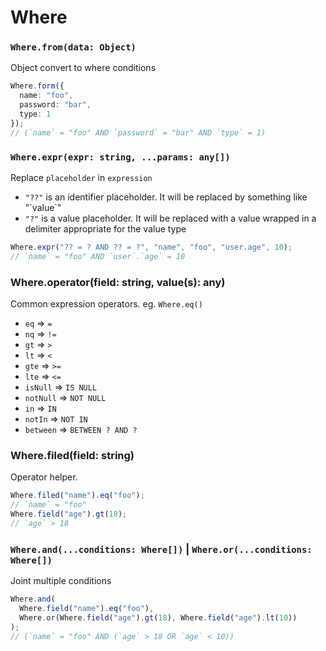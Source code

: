 # Where

### `Where.from(data: Object)`

Object convert to where conditions

```ts
Where.form({
  name: "foo",
  password: "bar",
  type: 1
});
// (`name` = "foo" AND `password` = "bar" AND `type` = 1)
```

### `Where.expr(expr: string, ...params: any[])`

Replace `placeholder` in `expression`

- `"??"` is an identifier placeholder. It will be replaced by something like "\`value\`"
- `"?"` is a value placeholder. It will be replaced with a value wrapped in a delimiter appropriate for the value type

```ts
Where.expr("?? = ? AND ?? = ?", "name", "foo", "user.age", 10);
// `name` = "foo" AND `user`.`age` = 10
```

### Where.operator(field: string, value(s): any)

Common expression operators. eg. `Where.eq()`

- `eq` => `=`
- `nq` => `!=`
- `gt` => `>`
- `lt` => `<`
- `gte` => `>=`
- `lte` => `<=`
- `isNull` => `IS NULL`
- `notNull` => `NOT NULL`
- `in` => `IN`
- `notIn` => `NOT IN`
- `between` => `BETWEEN ? AND ?`

### Where.filed(field: string)

Operator helper.

```ts
Where.filed("name").eq("foo");
// `name` = "foo"
Where.field("age").gt(18);
// `age` > 18
```

### `Where.and(...conditions: Where[])` | `Where.or(...conditions: Where[])`

Joint multiple conditions

```ts
Where.and(
  Where.field("name").eq("foo"),
  Where.or(Where.field("age").gt(18), Where.field("age").lt(10))
);
// (`name` = "foo" AND (`age` > 18 OR `age` < 10))
```
